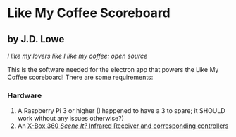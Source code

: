 # Like My Coffee Scoreboard
## by J.D. Lowe
_I like my lovers like I like my coffee: open source_

This is the software needed for the electron app that powers the Like My Coffee scoreboard! There are some requirements:

### Hardware

1. A Raspberry Pi 3 or higher (I happened to have a 3 to spare; it SHOULD work without any issues otherwise?)
2. An [X-Box 360 _Scene It?_ Infrared Receiver and corresponding controllers](https://en.wikipedia.org/wiki/Scene_It%3F_Lights,_Camera,_Action#Big_Button_Pad)
